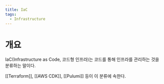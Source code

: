 ```yaml
---
title: IaC
tags:
  - Infrastructure
---
```


# 개요

IaC(Infrastructure as Code, 코드형 인프라)는 코드를 통해 인프라를 관리하는 것을 분류하는 말이다.

[[Terraform]], [[AWS CDK]], [[Pulumi]] 등이 이 분류에 속한다.

